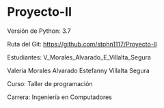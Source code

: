 # Proyecto-II

Versión de Python: 3.7

Ruta del Git: https://github.com/stphn1117/Proyecto-II 

Estudiantes:
V_Morales_Alvarado_E_Villalta_Segura

Valeria Morales Alvarado
Estefanny Villalta Segura

Curso:
Taller de programación

Carrera:
Ingeniería en Computadores



